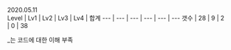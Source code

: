 2020.05.11 <br/>
Level | Lv1 | Lv2 | Lv3 | Lv4 | 합계
--- | --- | --- | --- | --- | ---
갯수 | 28 | 9 | 2 | 0 | 38

\_는 코드에 대한 이해 부족 
